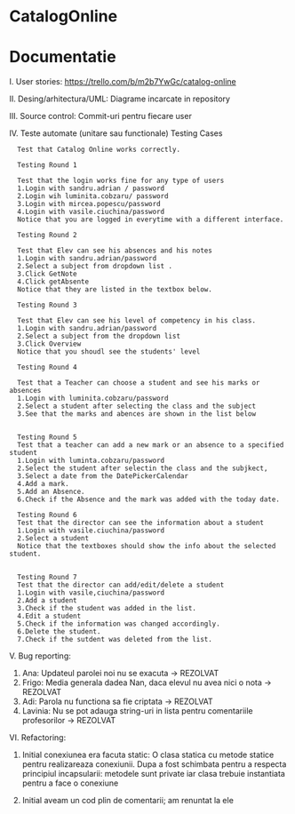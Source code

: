 # CatalogOnline
# Documentatie

I. User stories: https://trello.com/b/m2b7YwGc/catalog-online

II. Desing/arhitectura/UML: Diagrame incarcate in repository

III. Source control: Commit-uri pentru fiecare user

IV. Teste automate (unitare sau functionale)
      Testing Cases

      Test that Catalog Online works correctly.

      Testing Round 1

      Test that the login works fine for any type of users
      1.Login with sandru.adrian / password
      2.Login wih luminita.cobzaru/ password
      3.Login with mircea.popescu/password
      4.Login with vasile.ciuchina/password
      Notice that you are logged in everytime with a different interface.

      Testing Round 2

      Test that Elev can see his absences and his notes
      1.Login with sandru.adrian/password
      2.Select a subject from dropdown list .
      3.Click GetNote 
      4.Click getAbsente
      Notice that they are listed in the textbox below.

      Testing Round 3

      Test that Elev can see his level of competency in his class.
      1.Login with sandru.adrian/password
      2.Select a subject from the dropdown list
      3.Click Overview
      Notice that you shoudl see the students' level 

      Testing Round 4

      Test that a Teacher can choose a student and see his marks or absences
      1.Login with luminita.cobzaru/password
      2.Select a student after selecting the class and the subject
      3.See that the marks and abences are shown in the list below


      Testing Round 5 
      Test that a teacher can add a new mark or an absence to a specified student
      1.Login with luminta.cobzaru/password
      2.Select the student after selectin the class and the subjkect,
      3.Select a date from the DatePickerCalendar
      4.Add a mark.
      5.Add an Absence.
      6.Check if the Absence and the mark was added with the today date.

      Testing Round 6 
      Test that the director can see the information about a student
      1.Login with vasile.ciuchina/password
      2.Select a student
      Notice that the textboxes should show the info about the selected student.


      Testing Round 7
      Test that the director can add/edit/delete a student
      1.Login with vasile,ciuchina/password
      2.Add a student
      3.Check if the student was added in the list.
      4.Edit a student
      5.Check if the information was changed accordingly.
      6.Delete the student.
      7.Check if the sutdent was deleted from the list.
V. Bug reporting: 
  1) Ana: Updateul parolei noi nu se exacuta -> REZOLVAT
  2) Frigo: Media generala dadea Nan, daca elevul nu avea nici o nota -> REZOLVAT
  3) Adi: Parola nu functiona sa fie criptata -> REZOLVAT
  4) Lavinia: Nu se pot adauga string-uri in lista pentru comentariile profesorilor -> REZOLVAT
  
VI. Refactoring:
  1) Initial conexiunea era facuta static: O clasa 
  statica cu metode statice pentru realizareaza conexiunii. 
  Dupa a fost schimbata pentru a respecta principiul incapsularii: 
  metodele sunt private iar clasa trebuie instantiata pentru a face o conexiune

  2) Initial aveam un cod plin de comentarii; am renuntat la ele

